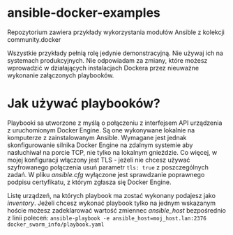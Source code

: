 # ansible-docker-examples
Repozytorium zawiera przykłady wykorzystania modułów Ansible z kolekcji community.docker

Wszystkie przykłady pełnią rolę jedynie demonstracyjną. Nie używaj ich na systemach produkcyjnych. Nie odpowiadam za zmiany, które możesz wprowadzić w działających instalacjach Dockera przez nieuważne wykonanie załączonych playbooków.

# Jak używać playbooków?
Playbooki sa utworzone z myślą o połączeniu z interfejsem API urządzenia z uruchomionym Docker Engine. Są one wykonywane lokalnie na komputerze z zainstalowanym Ansible. Wymagane jest jednak skonfigurowanie silnika Docker Engine na zdalnym systemie aby nasłuchiwał na porcie TCP, nie tylko na lokalnym gnieździe. Co więcej, w mojej konfiguracji włączony jest TLS - jeżeli nie chcesz używać szyfrowanego połączenia usuń parametr ``tls: true`` z poszczególnych zadań. W pliku _ansible.cfg_ wyłączone jest sprawdzanie poprawnego podpisu certyfikatu, z którym zgłasza się Docker Engine.

Listę urządzeń, na których playbook ma zostać wykonany podajesz jako _inventory_. Jeżeli chcesz wykonać playbook tylko na jednym wskazanym hoście możesz zadeklarować wartość zmiennec _ansible_host_ bezpośrednio z linii poleceń: ``ansible-playbook -e ansible_host=moj_host.lan:2376 docker_swarm_info/playbook.yaml``